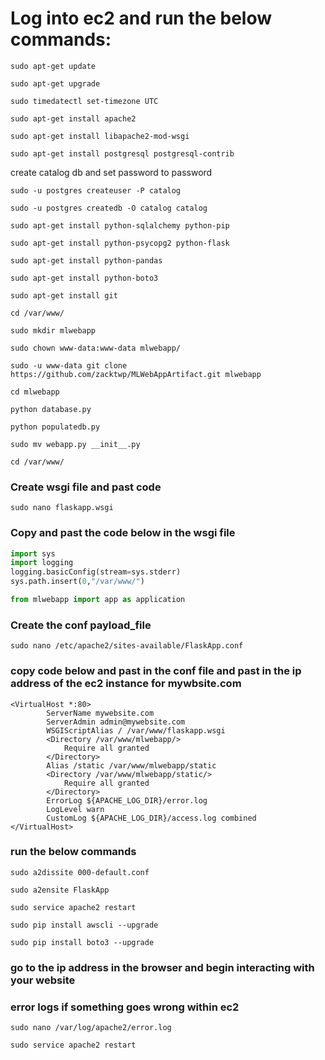 # Log into ec2 and run the below commands:

`sudo apt-get update`

`sudo apt-get upgrade`

`sudo timedatectl set-timezone UTC`

`sudo apt-get install apache2`

`sudo apt-get install libapache2-mod-wsgi`

`sudo apt-get install postgresql postgresql-contrib`

create catalog db and set password to password

`sudo -u postgres createuser -P catalog`

`sudo -u postgres createdb -O catalog catalog`

`sudo apt-get install python-sqlalchemy python-pip`

`sudo apt-get install python-psycopg2 python-flask`

`sudo apt-get install python-pandas`

`sudo apt-get install python-boto3`

`sudo apt-get install git`

`cd /var/www/`

`sudo mkdir mlwebapp`

`sudo chown www-data:www-data mlwebapp/`

`sudo -u www-data git clone https://github.com/zacktwp/MLWebAppArtifact.git mlwebapp`

`cd mlwebapp`

`python database.py`

`python populatedb.py`

`sudo mv webapp.py __init__.py`

`cd /var/www/`

### Create wsgi file and past code

`sudo nano flaskapp.wsgi`

### Copy and past the code below in the wsgi file

```python
import sys
import logging
logging.basicConfig(stream=sys.stderr)
sys.path.insert(0,"/var/www/")

from mlwebapp import app as application
```

### Create the conf payload_file

`sudo nano /etc/apache2/sites-available/FlaskApp.conf`

### copy code below and past in the conf file and past in the ip address of the ec2 instance for mywbsite.com

```
<VirtualHost *:80>
		ServerName mywebsite.com
		ServerAdmin admin@mywebsite.com
		WSGIScriptAlias / /var/www/flaskapp.wsgi
		<Directory /var/www/mlwebapp/>
			Require all granted
		</Directory>
		Alias /static /var/www/mlwebapp/static
		<Directory /var/www/mlwebapp/static/>
			Require all granted
		</Directory>
		ErrorLog ${APACHE_LOG_DIR}/error.log
		LogLevel warn
		CustomLog ${APACHE_LOG_DIR}/access.log combined
</VirtualHost>
```

### run the below commands

`sudo a2dissite 000-default.conf`

`sudo a2ensite FlaskApp`

`sudo service apache2 restart`

`sudo pip install awscli --upgrade`

`sudo pip install boto3 --upgrade`

### go to the ip address in the browser and begin interacting with your website

### error logs if something goes wrong within ec2

`sudo nano /var/log/apache2/error.log`

`sudo service apache2 restart`
